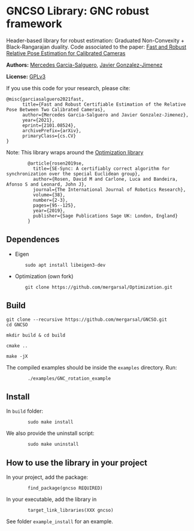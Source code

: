# GNCSO Library: GNC robust framework 

Header-based library for robust estimation: 
Graduated Non-Convexity + Black-Rangarajan duality. 
Code associated to the paper: 
[Fast and Robust Relative Pose Estimation for Calibrated Cameras](http://arxiv.org/abs/2101.08524) 

**Authors:** [Mercedes Garcia-Salguero](http://mapir.uma.es/mapirwebsite/index.php/people/290), [Javier Gonzalez-Jimenez](http://mapir.isa.uma.es/mapirwebsite/index.php/people/95-javier-gonzalez-jimenez)

**License:** [GPLv3](https://raw.githubusercontent.com/mergarsal/GNCSO/main/LICENSE)


If you use this code for your research, please cite:

```
@misc{garciasalguero2021fast,
      title={Fast and Robust Certifiable Estimation of the Relative Pose Between Two Calibrated Cameras}, 
      author={Mercedes Garcia-Salguero and Javier Gonzalez-Jimenez},
      year={2021},
      eprint={2101.08524},
      archivePrefix={arXiv},
      primaryClass={cs.CV}
}
```

Note: This library wraps around the [Optimization library](https://github.com/david-m-rosen/Optimization.git)

```
        @article{rosen2019se,
          title={SE-Sync: A certifiably correct algorithm for synchronization over the special Euclidean group},
          author={Rosen, David M and Carlone, Luca and Bandeira, Afonso S and Leonard, John J},
          journal={The International Journal of Robotics Research},
          volume={38},
          number={2-3},
          pages={95--125},
          year={2019},
          publisher={Sage Publications Sage UK: London, England}
        }
```

## Dependences 
* Eigen 
 ```
        sudo apt install libeigen3-dev
 ```

* Optimization (own fork)
 ```
        git clone https://github.com/mergarsal/Optimization.git

 ```


## Build
```
git clone --recursive https://github.com/mergarsal/GNCSO.git
cd GNCSO

mkdir build & cd build 

cmake .. 

make -jX

```

The compiled examples should be inside the `examples` directory. Run: 
```
        ./examples/GNC_rotation_example
```
 


## Install 
In `build` folder: 
```
        sudo make install
```

We also provide the uninstall script: 
```
        sudo make uninstall
```


## How to use the library in your project
        
In your project, add the package: 
```
        find_package(gncso REQUIRED)
```


In your executable, add the library in 
```
        target_link_libraries(XXX gncso)
```


See folder `example_install` for an example. 



